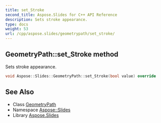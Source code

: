 ```yaml
---
title: set_Stroke
second_title: Aspose.Slides for C++ API Reference
description: Sets stroke appearance.
type: docs
weight: 53
url: /cpp/aspose.slides/geometrypath/set_stroke/
---
```

## GeometryPath::set_Stroke method


Sets stroke appearance.

```cpp
void Aspose::Slides::GeometryPath::set_Stroke(bool value) override
```

## See Also

* Class [GeometryPath](../)
* Namespace [Aspose::Slides](../../)
* Library [Aspose.Slides](../../../)
